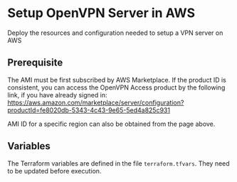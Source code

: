 # Setup OpenVPN Server in AWS
Deploy the resources and configuration needed to setup a VPN server on AWS

## Prerequisite

The AMI must be first subscribed by AWS Marketplace.
If the product ID is consistent, you can access the OpenVPN Access product by the following link, if you have already signed in:
https://aws.amazon.com/marketplace/server/configuration?productId=fe8020db-5343-4c43-9e65-5ed4a825c931

AMI ID for a specific region can also be obtained from the page above.

## Variables

The Terraform variables are defined in the file `terraform.tfvars`. They need to be updated before execution.
